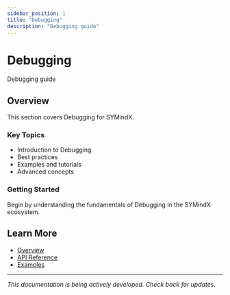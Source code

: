 ```yaml
---
sidebar_position: 1
title: "Debugging"
description: "Debugging guide"
---
```


# Debugging

Debugging guide

## Overview

This section covers Debugging for SYMindX.

### Key Topics

- Introduction to Debugging
- Best practices
- Examples and tutorials
- Advanced concepts

### Getting Started

Begin by understanding the fundamentals of Debugging in the SYMindX ecosystem.

## Learn More

- [Overview](/docs/01-overview)
- [API Reference](/docs/03-api-reference)
- [Examples](/docs/17-examples)

---

*This documentation is being actively developed. Check back for updates.*
